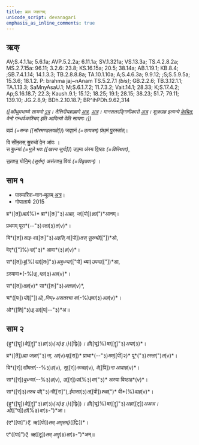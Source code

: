 ```yaml
---
title: ब्रह्म जज्ञानम्  
unicode_script: devanagari  
emphasis_as_inline_comments: true
---   
```


## ऋक्

AV;S.4.1.1a; 5.6.1a; AVP.5.2.2a; 6.11.1a; SV.1.321a; VS.13.3a; TS.4.2.8.2a; MS.2.7.15a: 96.11; 3.2.6: 23.8; KS.16.15a; 20.5; 38.14a; AB.1.19.1; KB.8.4; ;SB.7.4.1.14; 14.1.3.3; TB.2.8.8.8a; TA.10.1.10a; A;S.4.6.3a; 9.9.12; ;S;S.5.9.5a; 15.3.6; 18.1.2. P: brahma jaj~nAnam TS.5.2.7.1 *(bis)*; GB.2.2.6; TB.3.12.1.1; TA.1.13.3; SaMnyAsaU.1; M;S.6.1.7.2; 11.7.3.2; Vait.14.1; 28.33; K;S.17.4.2; Ap;S.16.18.7; 22.3; Kaush.9.1; 15.12; 18.25; 19.1; 28.15; 38.23; 51.7; 79.11; 139.10; JG.2.8,9; BDh.2.10.18.7; BR^ihPDh.9.62,314

*([कौथुमभाष्ये सायणो [ऽत्र](https://archive.org/details/SamaVedaSanhitaWithSayanabhashyaVolume1SatyavrataSamasrami1874bis/page/n706&sa=D&ust=1542425956410000)। तैत्तिरीयब्राह्मणे [अत्र](https://archive.org/stream/Anandashram_Samskrita_Granthavali_Anandashram_Sanskrit_Series/ASS_037_Taittiriya_Brahmanam_with_Sayanabhashya_Part_2_-_Narayanasastri_Godbole_1898#page/n229/mode/2up&sa=D&ust=1542425956410000), [अत्र](https://archive.org/stream/taittiriya/taittiriya_brahmana_bhaskara_02#page/n569/mode/2up&sa=D&ust=1542425956411000)। मानसतरङ्गिणीकारो [अत्र](https://twitter.com/blog_supplement/status/1062936630602928128&sa=D&ust=1542425956411000)। शुक्रग्रह इत्यन्ये [केचित्](https://twitter.com/kashcit/status/1014886758918512640&sa=D&ust=1542425956411000), वेनो गन्धर्वः‌कश्चिद् इति आदित्यो वेति सायणः।])*

ब्रह्म॑ *(=मन्त्रः ([सौरमण्डलयज्ञे])*) जज्ञा॒नं *(=उत्पन्नम्)* प्र॑थ॒मं पु॒रस्ता॑त्।

वि सी॑म॒तस् सु॒रुचो॑ वे॒न आ॑वः ।  
स बु॒ध्न्या॑ *(=मूले भवः ([खस्य सूर्यः])*) उप॒मा अ॑स्य वि॒ष्ठाः *(=विस्थितः)*,

स॒तश्च॒ योनि॒म् *(सूर्यम्)* अस॑तश्च॒ विवः॑ *(=विवृतवान्)*  ।

## साम १

- पारम्परिक-गान-मूलम् [अत्र](https://archive.org/stream/sAmaveda-jaiminIya-paravastu-paramparA-docs/UDAKA%20SAANTHI%20SAAMAANI%23mode/1up&sa=D&ust=1542425956412000)।
- गोपालार्यः 2015  
<div class="audioEmbed" src="https://archive
.org/download/jaiminIya-sAma-gAna-paravastu-tradition-gopAla-2015/brahma-jajJNAnam.mp3"></div>

ब्र*([त])*ह्मा*(%)* ब्रा*([तः]"३)*अह्मा, ज*([पो])*ज्ञा*(")*आनम्।

प्रथमम् पूरा*(--"३)*स्ता*(३)*त*(v)*।

वि*([त])*साइ-वा*([तः]"३)*अइसि,म*([पो])*तस् सुरुचो*(["])*ओ,

वॆए*(["]%)*ना*("३)* आवा*(३)*ह*(v)*।

स*([त])*बू*(%)*सा*([तः]"३)*अबुध्न्या*(["पो] ~~ध्या~~)*उपमा*(["])*आ,

ऽस्यावा*(-%)*इ,,ष्ठा*(३)*अह*(v)*।

स*([त])*तह*(v)* सा*([तः]"३)*अताह*(v)*,

च*([पः])*यो*(["])*ऒ,,निम्+असतश्चा वा*(-%)*इवा*(३)*अह*(v)*।

ओ*([ति]"३)*इ,डा*([प]--"३)*अ॥

## साम २

{हु*([घॄ])*वे*([रॄ]"३)*हा*(३)*{अ}इ।}*([द्विः])*। ही*([घू]%)*षा*([रॄ]"३)*अया*(३)*।

ब्र*([तै])*ह्मा जज्ञा*("३)*ना, आ*(v)*म्*([रा])* प्राथा*(--"३)*मम्*([पी]२)* पू*("३)*रस्ता*(")*त*(v)*।

वि*([र])*सीमता*(--%३)*ह*(v)*, सू*([र])*रूचह*(v)*, वे*([पि])*ना आवाह*(v)*।

सा*([र])*बुध्न्या*(--%३)*ह*(v)*, उ*([र])*पा*(%३)*मा*("३)* अस्या विष्ठाह*(v)*।

सा*([र]३)*तश्च यो*("३)*नी*([रा]")*,ईमासा*(३)*त*([पी])*श्चा*(")* वी*(%)*वाह*(v)*।

{हु*([घॄ])*वे*([रॄ]"३)*हा*(३)*{अ}इ।}*([द्विः])*। ही*([घू]%)*षा*([रॄ]"३)*अहा*([टृ])*अअअ। औ*(["प])*हो*(%३)*वा*(३-")*आ।

{ए*([पा]")*ऎ, ऋ*([पो])*तम् अमृतम्}*([द्विः])*।

ए*([पा]")*ऎ, ऋ*([टू])*तम् अमॄ*(३)*ता*(३-”)*अम्॥